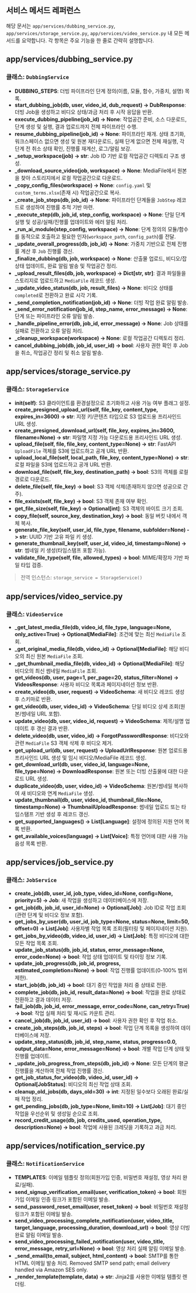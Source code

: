 ## 서비스 메서드 레퍼런스

해당 문서는 `app/services/dubbing_service.py`, `app/services/storage_service.py`, `app/services/video_service.py` 내 모든 메서드를 요약합니다. 각 항목은 주요 기능을 한 줄로 간략히 설명합니다.


## app/services/dubbing_service.py

### 클래스: `DubbingService`
- **DUBBING_STEPS**: 더빙 파이프라인 단계 정의(이름, 모듈, 함수, 가중치, 설명) 목록.
- **start_dubbing_job(db, user, video_id, dub_request) -> DubResponse**: 더빙 Job을 생성하고 비디오 상태/과금 처리 후 시작 응답을 반환.
- **execute_dubbing_pipeline(job_id) -> None**: 작업공간 준비, 소스 다운로드, 단계 생성 및 실행, 결과 업로드까지 전체 파이프라인 수행.
- **resume_dubbing_pipeline(job_id) -> None**: 파이프라인 재개. 상태 초기화, 워크스페이스 없으면 생성 및 원본 재다운로드, 실패 단계 없으면 전체 재실행, 각 단계 전 취소 상태 확인, 진행률 재계산, 로그/알림 보강.
- **_setup_workspace(job) -> str**: Job ID 기반 로컬 작업공간 디렉토리 구조 생성.
- **_download_source_video(job, workspace) -> None**: MediaFile에서 원본을 찾아 스토리지에서 로컬 작업공간으로 다운로드.
- **_copy_config_files(workspace) -> None**: `config.yaml` 및 `custom_terms.xlsx`(존재 시) 작업공간으로 복사.
- **_create_job_steps(db, job_id) -> None**: 파이프라인 단계들을 `JobStep` 레코드로 생성하여 진행률 추적 기반 마련.
- **_execute_step(db, job_id, step_config, workspace) -> None**: 단일 단계 실행 및 성공/실패/진행률 업데이트와 에러 알림 처리.
- **_run_ai_module(step_config, workspace) -> None**: 단계 정의의 모듈/함수를 동적으로 호출하고 필요한 인자(`workspace_path`, `config_path`)를 전달.
- **_update_overall_progress(db, job_id) -> None**: 가중치 기반으로 전체 진행률 계산 후 `Job` 진행률 갱신.
- **_finalize_dubbing(db, job, workspace) -> None**: 산출물 업로드, 비디오/잡 상태 업데이트, 완료 알림 발송 및 작업공간 정리.
- **_upload_result_files(db, job, workspace) -> Dict[str, str]**: 결과 파일들을 스토리지로 업로드하고 `MediaFile` 레코드 생성.
- **_update_video_status(db, job, result_files) -> None**: 비디오 상태를 `completed`로 전환하고 완료 시각 기록.
- **_send_completion_notification(job_id) -> None**: 더빙 작업 완료 알림 발송.
- **_send_error_notification(job_id, step_name, error_message) -> None**: 단계 또는 파이프라인 오류 알림 발송.
- **_handle_pipeline_error(db, job_id, error_message) -> None**: Job 상태를 실패로 전환하고 오류 알림 처리.
- **_cleanup_workspace(workspace) -> None**: 로컬 작업공간 디렉토리 정리.
- **cancel_dubbing_job(db, job_id, user_id) -> bool**: 사용자 권한 확인 후 Job을 취소, 작업공간 정리 및 취소 알림 발송.


## app/services/storage_service.py

### 클래스: `StorageService`
- **__init__(self)**: S3 클라이언트를 환경설정으로 초기화하고 사용 가능 여부 플래그 설정.
- **create_presigned_upload_url(self, file_key, content_type, expires_in=3600) -> str**: 지정 키/콘텐츠 타입으로 S3 업로드용 프리사인드 URL 생성.
- **create_presigned_download_url(self, file_key, expires_in=3600, filename=None) -> str**: 파일명 지정 가능 다운로드용 프리사인드 URL 생성.
- **upload_file(self, file, file_key, content_type=None) -> str**: FastAPI `UploadFile` 객체를 S3에 업로드하고 공개 URL 반환.
- **upload_local_file(self, local_path, file_key, content_type=None) -> str**: 로컬 파일을 S3에 업로드하고 공개 URL 반환.
- **download_file(self, file_key, destination_path) -> bool**: S3의 객체를 로컬 경로로 다운로드.
- **delete_file(self, file_key) -> bool**: S3 객체 삭제(존재하지 않으면 성공으로 간주).
- **file_exists(self, file_key) -> bool**: S3 객체 존재 여부 확인.
- **get_file_size(self, file_key) -> Optional[int]**: S3 객체의 바이트 크기 조회.
- **copy_file(self, source_key, destination_key) -> bool**: 동일 버킷 내에서 객체 복사.
- **generate_file_key(self, user_id, file_type, filename, subfolder=None) -> str**: UUID 기반 고유 파일 키 생성.
- **generate_thumbnail_key(self, user_id, video_id, timestamp=None) -> str**: 썸네일 키 생성(타임스탬프 포함 가능).
- **validate_file_type(self, file, allowed_types) -> bool**: MIME/확장자 기반 파일 타입 검증.

> 전역 인스턴스: `storage_service = StorageService()`


## app/services/video_service.py

### 클래스: `VideoService`
- **_get_latest_media_file(db, video_id, file_type, language=None, only_active=True) -> Optional[MediaFile]**: 조건에 맞는 최신 `MediaFile` 조회.
- **_get_original_media_file(db, video_id) -> Optional[MediaFile]**: 해당 비디오의 최신 원본 `MediaFile` 조회.
- **_get_thumbnail_media_file(db, video_id) -> Optional[MediaFile]**: 해당 비디오의 최신 썸네일 `MediaFile` 조회.
- **get_videos(db, user, page=1, per_page=20, status_filter=None) -> VideosResponse**: 사용자 비디오 목록과 페이지네이션 정보 반환.
- **create_video(db, user, request) -> VideoSchema**: 새 비디오 레코드 생성 후 스키마로 반환.
- **get_video(db, user, video_id) -> VideoSchema**: 단일 비디오 상세 조회(원본/썸네일 URL 포함).
- **update_video(db, user, video_id, request) -> VideoSchema**: 제목/설명 업데이트 후 갱신 결과 반환.
- **delete_video(db, user, video_id) -> ForgotPasswordResponse**: 비디오와 관련 `MediaFile` S3 객체 삭제 후 비디오 제거.
- **get_upload_url(db, user, request) -> UploadUrlResponse**: 원본 업로드용 프리사인드 URL 생성 및 임시 비디오/MediaFile 레코드 생성.
- **get_download_url(db, user, video_id, language=None, file_type=None) -> DownloadResponse**: 원본 또는 더빙 산출물에 대한 다운로드 URL 생성.
- **duplicate_video(db, user, video_id) -> VideoSchema**: 원본/썸네일 복사하여 새 비디오와 연계 `MediaFile` 생성.
- **update_thumbnail(db, user, video_id, thumbnail_file=None, timestamp=None) -> ThumbnailUploadResponse**: 썸네일 업로드 또는 타임스탬프 기반 생성 후 레코드 갱신.
- **get_supported_languages() -> List[Language]**: 설정에 정의된 지원 언어 목록 반환.
- **get_available_voices(language) -> List[Voice]**: 특정 언어에 대한 사용 가능 음성 목록 반환.


## app/services/job_service.py

### 클래스: `JobService`
- **create_job(db, user_id, job_type, video_id=None, config=None, priority=5) -> Job**: 새 작업을 생성하고 데이터베이스에 저장.
- **get_job(db, job_id, user_id=None) -> Optional[Job]**: Job ID로 작업 조회(관련 단계 및 비디오 정보 포함).
- **get_jobs_by_user(db, user_id, job_type=None, status=None, limit=50, offset=0) -> List[Job]**: 사용자별 작업 목록 조회(필터링 및 페이지네이션 지원).
- **get_jobs_by_video(db, video_id, user_id) -> List[Job]**: 특정 비디오에 대한 모든 작업 목록 조회.
- **update_job_status(db, job_id, status, error_message=None, error_code=None) -> bool**: 작업 상태 업데이트 및 타이밍 정보 기록.
- **update_job_progress(db, job_id, progress, estimated_completion=None) -> bool**: 작업 진행률 업데이트(0-100% 범위 제한).
- **start_job(db, job_id) -> bool**: 대기 중인 작업을 처리 중 상태로 전환.
- **complete_job(db, job_id, result_data=None) -> bool**: 작업을 완료 상태로 전환하고 결과 데이터 저장.
- **fail_job(db, job_id, error_message, error_code=None, can_retry=True) -> bool**: 작업 실패 처리 및 재시도 카운트 관리.
- **cancel_job(db, job_id, user_id) -> bool**: 사용자 권한 확인 후 작업 취소.
- **create_job_steps(db, job_id, steps) -> bool**: 작업 단계 목록을 생성하여 데이터베이스에 저장.
- **update_step_status(db, job_id, step_name, status, progress=0.0, output_data=None, error_message=None) -> bool**: 개별 작업 단계 상태 및 진행률 업데이트.
- **_update_job_progress_from_steps(db, job_id) -> None**: 모든 단계의 평균 진행률을 계산하여 전체 작업 진행률 갱신.
- **get_job_status_for_video(db, video_id, user_id) -> Optional[JobStatus]**: 비디오의 최신 작업 상태 조회.
- **cleanup_old_jobs(db, days_old=30) -> int**: 지정된 일수보다 오래된 완료/실패 작업 정리.
- **get_pending_jobs(db, job_type=None, limit=10) -> List[Job]**: 대기 중인 작업을 우선순위 및 생성일 순으로 조회.
- **record_credit_usage(db, job, credits_used, operation_type, description=None) -> bool**: 작업에 사용된 크레딧을 기록하고 과금 처리.


## app/services/notification_service.py

### 클래스: `NotificationService`
- **TEMPLATES**: 이메일 템플릿 정의(회원가입 인증, 비밀번호 재설정, 영상 처리 완료/실패).
- **send_signup_verification_email(user, verification_token) -> bool**: 회원가입 이메일 인증 링크가 포함된 이메일 발송.
- **send_password_reset_email(user, reset_token) -> bool**: 비밀번호 재설정 링크가 포함된 이메일 발송.
- **send_video_processing_complete_notification(user, video_title, target_language, processing_duration, download_url) -> bool**: 영상 더빙 완료 알림 이메일 발송.
- **send_video_processing_failed_notification(user, video_title, error_message, retry_url=None) -> bool**: 영상 처리 실패 알림 이메일 발송.
- **_send_email(to_email, subject, html_content) -> bool**: SMTP를 통한 HTML 이메일 발송 처리.
Removed SMTP send path; email delivery handled via Amazon SES only.
- **_render_template(template, data) -> str**: Jinja2를 사용한 이메일 템플릿 렌더링.
